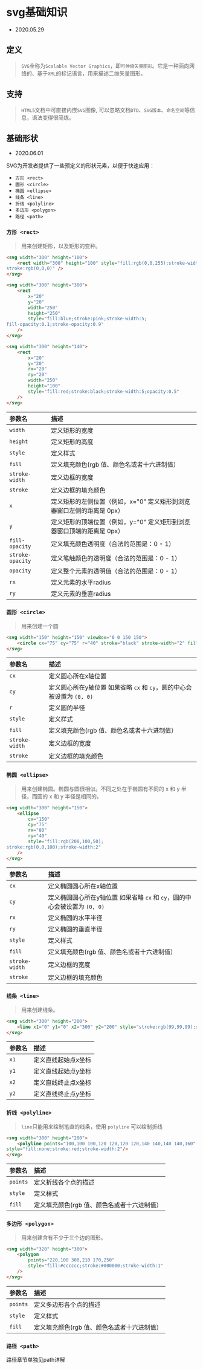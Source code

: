# svg基础知识

- 2020.05.29

## 定义

> `SVG`全称为`Scalable Vector Graphics`，即`可伸缩矢量图形`。它是一种面向网络的、基于`XML`的标记语言，用来描述二维矢量图形。

## 支持

> `HTML5`文档中可直接内嵌`SVG`图像, 可以忽略文档`DTD`、`SVG版本`、`命名空间`等信息，语法变得很简练。

## 基础形状

- 2020.06.01

SVG为开发者提供了一些预定义的形状元素，以便于快速应用：

- `方形 <rect>`
- `圆形 <circle>`
- `椭圆 <ellipse>`
- `线条 <line>`
- `折线 <polyline>`
- `多边形 <polygon>`
- `路径 <path>`

### `方形 <rect>`

> 用来创建矩形，以及矩形的变种。

<svg-rect1 />

```html
<svg width="300" height="100">
    <rect width="300" height="100" style="fill:rgb(0,0,255);stroke-width:1;
stroke:rgb(0,0,0)" />
</svg>
```

<svg-rect2 />

```html
<svg width="300" height="300">
    <rect
        x="20"
        y="20"
        width="250"
        height="250"
        style="fill:blue;stroke:pink;stroke-width:5;
fill-opacity:0.1;stroke-opacity:0.9"
    />
</svg>
```

<svg-rect3 />

```html
<svg width="300" height="140">
    <rect
        x="20"
        y="20"
        rx="20"
        ry="20"
        width="250"
        height="100"
        style="fill:red;stroke:black;stroke-width:5;opacity:0.5"
    />
</svg>
```

| 参数名  | 描述
|:----- | :----
| `width` | 定义矩形的宽度
| `height` | 定义矩形的高度
| `style` | 定义样式
| `fill` | 定义填充颜色(rgb 值、颜色名或者十六进制值）
| `stroke-width` | 定义边框的宽度
| `stroke` | 定义边框的填充颜色
| `x`      | 定义矩形的左侧位置（例如，x="0" 定义矩形到浏览器窗口左侧的距离是 0px）
| `y`  | 定义矩形的顶端位置（例如，y="0" 定义矩形到浏览器窗口顶端的距离是 0px）
| `fill-opacity` | 定义填充颜色透明度（合法的范围是：0 - 1）
| `stroke-opacity` | 定义笔触颜色的透明度（合法的范围是：0 - 1）
| `opacity` | 定义整个元素的透明值（合法的范围是：0 - 1）
| `rx` | 定义元素的水平radius
| `ry` | 定义元素的垂直radius


### `圆形 <circle>`

> 用来创建一个圆

<svg-circle1 />

```html
<svg width="150" height="150" viewBox="0 0 150 150">
    <circle cx="75" cy="75" r="40" stroke="black" stroke-width="2" fill="red" />
</svg>
```

| 参数名  | 描述
|:----- | :----
| `cx` | 定义圆心所在x轴位置
| `cy` | 定义圆心所在y轴位置 如果省略 `cx` 和 `cy`，圆的中心会被设置为 `(0, 0)`
| `r` | 定义圆的半径
| `style` | 定义样式
| `fill` | 定义填充颜色(rgb 值、颜色名或者十六进制值）
| `stroke-width` | 定义边框的宽度
| `stroke` | 定义边框的填充颜色

### `椭圆 <ellipse>`

> 用来创建椭圆。椭圆与圆很相似。不同之处在于椭圆有不同的 x 和 y 半径，而圆的 x 和 y 半径是相同的。

<svg-tcircle1 />

```html
<svg width="300" height="150">
    <ellipse
        cx="150"
        cy="75"
        rx="80"
        ry="40"
        style="fill:rgb(200,100,50);
stroke:rgb(0,0,100);stroke-width:2"
    />
</svg>
```

| 参数名  | 描述
|:----- | :----
| `cx` | 定义椭圆圆心所在x轴位置
| `cy` | 定义椭圆圆心所在y轴位置 如果省略 `cx` 和 `cy`，圆的中心会被设置为 `(0, 0)`
| `rx` | 定义椭圆的水平半径
| `ry` | 定义椭圆的垂直半径
| `style` | 定义样式
| `fill` | 定义填充颜色(rgb 值、颜色名或者十六进制值）
| `stroke-width` | 定义边框的宽度
| `stroke` | 定义边框的填充颜色

### `线条 <line>`

> 用来创建线条。

<svg-line2 />

```html
<svg width="300" height="200">
    <line x1="0" y1="0" x2="300" y2="200" style="stroke:rgb(99,99,99);stroke-width:2" />
</svg>
```

| 参数名  | 描述
|:----- | :----
| `x1` | 定义直线起始点x坐标
| `y1` | 定义直线起始点y坐标
| `x2` | 定义直线终止点x坐标
| `y2` | 定义直线终止点y坐标

### `折线 <polyline>`

> `line`只能用来绘制笔直的线条，使用 `polyline` 可以绘制折线

<svg-polyline1 />

```html
<svg width="300" height="200">
    <polyline points="100,100 100,120 120,120 120,140 140,140 140,160"
style="fill:none;stroke:red;stroke-width:2"/>
</svg>
```

| 参数名  | 描述
|:----- | :----
| `points` | 定义折线各个点的描述
| `style` | 定义样式
| `fill` | 定义填充颜色(rgb 值、颜色名或者十六进制值）

### `多边形 <polygon>`

> 用来创建含有不少于三个边的图形。

<svg-polygon1 />

```html
<svg width="320" height="300">
    <polygon
        points="220,100 300,210 170,250"
        style="fill:#cccccc;stroke:#000000;stroke-width:1"
    />
</svg>
```
| 参数名  | 描述
|:----- | :----
| `points` | 定义多边形各个点的描述
| `style` | 定义样式
| `fill` | 定义填充颜色(rgb 值、颜色名或者十六进制值）

### `路径 <path>`

路径章节单独见path详解